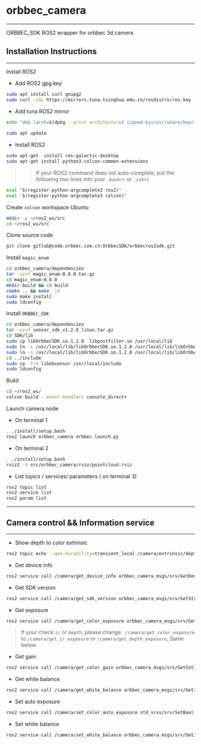 # orbbec_camera

---
ORBBEC_SDK ROS2 wrapper for orbbec 3d camera 

## Installation Instructions

---
Install ROS2

* Add ROS2 gpg key

```bash
sudo apt install curl gnupg2
sudo curl -sSL https://mirrors.tuna.tsinghua.edu.cn/rosdistro/ros.key -o /usr/share/keyrings/ros-archive-keyring.gpg
```

* Add tuna ROS2 mirror

```bash
echo "deb [arch=$(dpkg --print-architecture) signed-by=/usr/share/keyrings/ros-archive-keyring.gpg] https://mirrors.tuna.tsinghua.edu.cn/ros2/ubuntu focal main" | sudo tee /etc/apt/sources.list.d/ros2.list > /dev/null
 
sudo apt update
```

* Install ROS2

```bash
sudo apt-get  install ros-galactic-desktop
sudo apt-get install python3-colcon-common-extensions

```
>>If your ROS2 command does not auto-complete, put the following two lines into your `.bashrc`
or `.zshrc`

```bash
eval "$(register-python-argcomplete3 ros2)"
eval "$(register-python-argcomplete3 colcon)"
```

Create `colcon` workspace Ubuntu

```bash
mkdir -p ~/ros2_ws/src
cd ~/ros2_ws/src
```

Clone source code 

```bash
git clone gitlab@code.orbbec.com.cn:OrbbecSDK/orbbecros2sdk.git
```
Install `magic_enum`

```bash
cd orbbec_camera/dependencies
tar -xzvf magic_enum-0.8.0.tar.gz
cd magic_enum-0.8.0
mkdir build && cd build
cmake .. && make -j4
sudo make install
sudo ldconfig
```

Install `ORBBEC_SDK`

```bash
cd orbbec_camera/dependencies
tar -xzvf sensor_sdk_v1.2.8_linux.tar.gz
cd SDK/lib
sudo cp libOrbbecSDK.so.1.2.8  libpostfilter.so /usr/local/lib
sudo ln -s /usr/local/lib/libOrbbecSDK.so.1.2.8 /usr/local/lib/libOrbbecSDK.so.1.2
sudo ln -s /usr/local/lib/libOrbbecSDK.so.1.2.8 /usr/local/lib/libOrbbecSDK.so
cd ../include 
sudo cp -frd libobsensor /usr/local/include
sudo ldconfig
```
Build

```bash
cd ~/ros2_ws/
colcon build --event-handlers console_direct+
```
Launch camera node 
* On terminal 1
```bash 
. ./install/setup.bash 
ros2 launch orbbec_camera orbbec.launch.py
```
* On terminal 2

```bash
. ./install/setup.bash 
rviz2 -d src/orbbec_camera/rviz/pointcloud.rviz
```
* List topics / services/ parameters ( on terminal 3)

```bash
ros2 topic list
ros2 service list
ros2 param list
```

---

## Camera control && Information service

---

* Show depth to color extrinsic

```bash
ros2 topic echo --qos-durability=transient_local /camera/extrinsic/depth_to_color  --qos-profile=services_default
```
* Get device info 

```bash 
ros2 service call /camera/get_device_info orbbec_camera_msgs/srv/GetDeviceInfo "{}"
```
* Get SDK version

```bash
ros2 service call /camera/get_sdk_version orbbec_camera_msgs/srv/GetString "{}"

```

* Get exposure

```bash
ros2 service call /camera/get_color_exposure orbbec_camera_msgs/srv/GetInt32 "{}"
```
> If your check `ir` or `depth`, please change ` /camera/get_color_exposure`
to  `/camera/get_ir_exposure` or `/camera/get_depth_exposure`, Same below.

* Get gain

```bash
ros2 service call /camera/get_color_gain orbbec_camera_msgs/srv/GetInt32 "{}"
```
* Get white balance 

```bash
ros2 service call /camera/get_white_balance orbbec_camera_msgs/srv/GetInt32 "{}"
```

* Set auto exposure 

```bash
ros2 service call /camera/set_color_auto_exposure std_srvs/srv/SetBool '{data: false}'
```

* Set white balance 
```bash
ros2 service call /camera/set_white_balance orbbec_camera_msgs/srv/SetInt32 '{data: 4600}'
```
